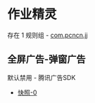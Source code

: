 # 作业精灵

存在 1 规则组 - [com.pcncn.jj](/src/apps/com.pcncn.jj.ts)

## 全屏广告-弹窗广告

默认禁用 - 腾讯广告SDK

- [快照-0](https://i.gkd.li/i/13695874)
